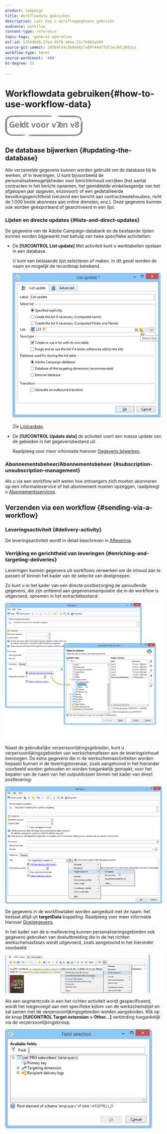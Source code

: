 ```yaml
---
product: campaign
title: Workflowdata gebruiken
description: Leer hoe u workflowgegevens gebruikt
audience: workflow
content-type: reference
topic-tags: -general-operation
exl-id: 5354d608-2fea-45f9-a0aa-11c7e965ab04
source-git-commit: 20509f44c5b8e0827a09f44dffdf2ec9d11652a1
workflow-type: tm+mt
source-wordcount: '408'
ht-degree: 2%

---
```


# Workflowdata gebruiken{#how-to-use-workflow-data}

![](../../assets/common.svg)

## De database bijwerken {#updating-the-database}

Alle verzamelde gegevens kunnen worden gebruikt om de database bij te werken, of in leveringen. U kunt bijvoorbeeld de personalisatiemogelijkheden voor berichtinhoud verrijken (het aantal contracten in het bericht opnemen, het gemiddelde winkelwagentje van het afgelopen jaar opgeven, enzovoort) of een gedetailleerde bevolkingsgerichtheid (verzend een bericht aan contractmedehouders, richt de 1.000 beste abonnees aan online diensten, enz.). Deze gegevens kunnen ook worden geëxporteerd of gearchiveerd in een lijst.

### Lijsten en directe updates {#lists-and-direct-updates}

De gegevens van de Adobe Campaign-databank en de bestaande lijsten kunnen worden bijgewerkt met behulp van twee specifieke activiteiten:

* De **[!UICONTROL List update]** Met activiteit kunt u werktabellen opslaan in een database.

   U kunt een bestaande lijst selecteren of maken. In dit geval worden de naam en mogelijk de recordmap berekend.

   ![](assets/s_user_create_list.png)

   Zie [Lijstupdate](list-update.md).

* De **[!UICONTROL Update data]** de activiteit voert een massa update van de gebieden in het gegevensbestand uit.

   Raadpleeg voor meer informatie hierover [Gegevens bijwerken](update-data.md).

### Abonnementsbeheer/Abonnementsbeheer {#subscription-unsubscription-management}

Als u via een workflow wilt weten hoe ontvangers zich moeten abonneren op een informatieservice of het abonnement moeten opzeggen, raadpleegt u [Abonnementsservices](subscription-services.md).

## Verzenden via een workflow {#sending-via-a-workflow}

### Leveringsactiviteit {#delivery-activity}

De leveringsactiviteit wordt in detail beschreven in [Aflevering](delivery.md).

### Verrijking en gerichtheid van leveringen {#enriching-and-targeting-deliveries}

Leveringen kunnen gegevens uit workflows verwerken om de inhoud aan te passen of binnen het kader van de selectie van doelgroepen.

Zo kunt u in het kader van een directe postbezorging de aanvullende gegevens, die zijn ontleend aan gegevensmanipulatie die in de workflow is uitgevoerd, opnemen in het extractiebestand:

![](assets/s_advuser_add_data_postal_mail.png)

Naast de gebruikelijke verpersoonlijkingsgebieden, kunt u verpersoonlijkingsgebieden van werkschemafasen aan de leveringsinhoud toevoegen. De extra gegevens die in de werkschemaactiviteiten worden bepaald kunnen in de leveringstovenaar, zoals aangetoond in het hieronder voorbeeld worden gehouden en worden toegankelijk gemaakt, voor het bepalen van de naam van het outputdossier binnen het kader van direct postlevering:

![](assets/s_advuser_using_additional_data.png)

De gegevens in de workflowtabel worden aangeduid met de naam: het bestaat altijd uit **targetData** koppeling. Raadpleeg voor meer informatie hierover [Doelgegevens](data-life-cycle.md#target-data).

In het kader van de e-maillevering kunnen personaliseringsgebieden ook gegevens gebruiken van doeluitbreiding die in de het richten werkschemasfases wordt uitgevoerd, zoals aangetoond in het hieronder voorbeeld:

![](assets/s_advuser_add_data_email.png)

Als een segmentcode in een het richten activiteit wordt gespecificeerd, wordt het toegevoegd aan een specifieke kolom van de werkschemalijst en zal samen met de verpersoonlijkingsgebieden worden aangeboden. Klik op de knop **[!UICONTROL Target extension > Other...]** verbinding toegankelijk via de verpersoonlijkingsknoop.

![](assets/s_advuser_segment_code_select.png)
